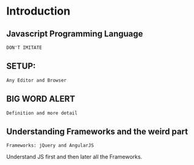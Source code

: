 # Introduction

## Javascript Programming Language

	DON'T IMITATE

## SETUP:

	Any Editor and Browser

## BIG WORD ALERT

	Definition and more detail

## Understanding Frameworks and the weird part

	Frameworks: jQuery and AngularJS

Understand JS first and then later all the Frameworks.



